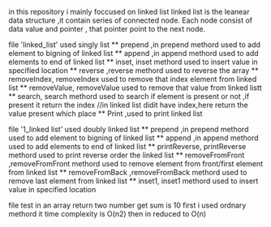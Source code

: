 in this repository i mainly foccused on linked list
linked list is the leanear data structure ,it contain series of connected node.
Each node consist of data value and pointer , that pointer point to the next node.


file 'linked_list' used singly list
** prepend ,in prepend methord used to add element to bigning of linked list
** append ,in append methord used to add elements to end of linked list
** inset, inset methord used to insert value in specified location 
** reverse ,reverse methord used to reverse the array
** removeIndex, removeIndex used  to remove that index element from linked list
** removeValue, removeValue used to remove that value from linked listt
** search, search methord used to search if element is present or not ,if present it return the index //in linked list didit have index,here return the value present which place
** Print ,used to print linked list


file '1_linked list' used doubly linked list
** prepend ,in prepend methord used to add element to bigning of linked list
** append ,in append methord used to add elements to end of linked list
** printReverse, printReverse methord used to print reverse order the linked list
** removeFromFront ,removeFromFront methord used to remove element from front/first element from linked list
** removeFromBack ,removeFromBack methord used to remove last element from linked list
** inset1, inset1 methord used to insert value in specified location 


file test 
 in an array  return two number get sum is 10
 first i used ordnary methord it time complexity is O(n2)
 then in reduced to O(n)


